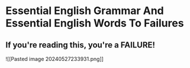 # Essential English Grammar And Essential English Words To Failures

## If you're reading this, you're a FAILURE!
![[Pasted image 20240527233931.png]]